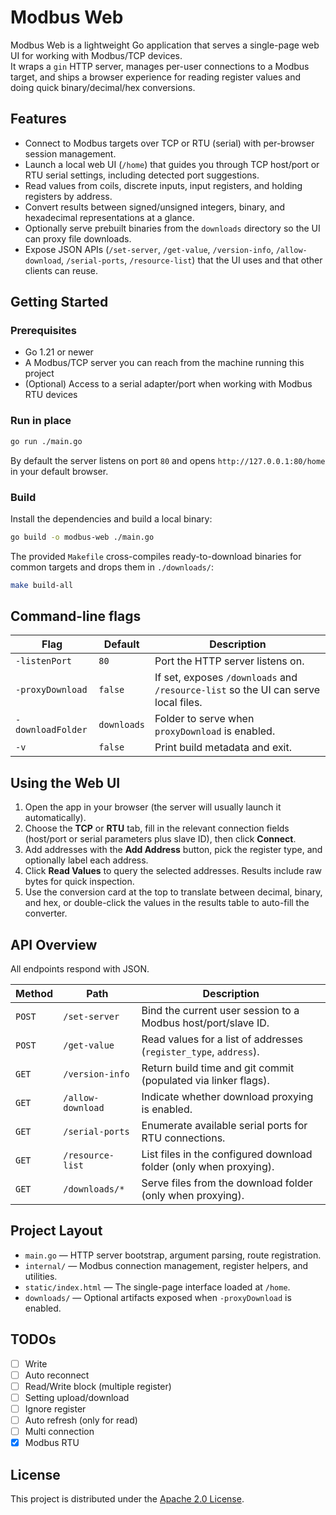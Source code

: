 # Modbus Web

Modbus Web is a lightweight Go application that serves a single-page web UI for working with Modbus/TCP devices.  
It wraps a `gin` HTTP server, manages per-user connections to a Modbus target, and ships a browser experience for
reading register values and doing quick binary/decimal/hex conversions.

## Features
- Connect to Modbus targets over TCP or RTU (serial) with per-browser session management.
- Launch a local web UI (`/home`) that guides you through TCP host/port or RTU serial settings, including detected port suggestions.
- Read values from coils, discrete inputs, input registers, and holding registers by address.
- Convert results between signed/unsigned integers, binary, and hexadecimal representations at a glance.
- Optionally serve prebuilt binaries from the `downloads` directory so the UI can proxy file downloads.
- Expose JSON APIs (`/set-server`, `/get-value`, `/version-info`, `/allow-download`, `/serial-ports`, `/resource-list`) that the UI uses and that other clients can reuse.

## Getting Started

### Prerequisites
- Go 1.21 or newer
- A Modbus/TCP server you can reach from the machine running this project
- (Optional) Access to a serial adapter/port when working with Modbus RTU devices

### Run in place
```bash
go run ./main.go
```

By default the server listens on port `80` and opens `http://127.0.0.1:80/home` in your default browser.

### Build

Install the dependencies and build a local binary:
```bash
go build -o modbus-web ./main.go
```

The provided `Makefile` cross-compiles ready-to-download binaries for common targets and drops them in `./downloads/`:
```bash
make build-all
```

## Command-line flags

| Flag | Default | Description |
| ---- | ------- | ----------- |
| `-listenPort` | `80` | Port the HTTP server listens on. |
| `-proxyDownload` | `false` | If set, exposes `/downloads` and `/resource-list` so the UI can serve local files. |
| `-downloadFolder` | `downloads` | Folder to serve when `proxyDownload` is enabled. |
| `-v` | `false` | Print build metadata and exit. |

## Using the Web UI

1. Open the app in your browser (the server will usually launch it automatically).
2. Choose the **TCP** or **RTU** tab, fill in the relevant connection fields (host/port or serial parameters plus slave ID), then click **Connect**.
3. Add addresses with the **Add Address** button, pick the register type, and optionally label each address.
4. Click **Read Values** to query the selected addresses. Results include raw bytes for quick inspection.
5. Use the conversion card at the top to translate between decimal, binary, and hex, or double-click the values in the results table to auto-fill the converter.

## API Overview

All endpoints respond with JSON.

| Method | Path | Description |
| ------ | ---- | ----------- |
| `POST` | `/set-server` | Bind the current user session to a Modbus host/port/slave ID. |
| `POST` | `/get-value` | Read values for a list of addresses (`register_type`, `address`). |
| `GET` | `/version-info` | Return build time and git commit (populated via linker flags). |
| `GET` | `/allow-download` | Indicate whether download proxying is enabled. |
| `GET` | `/serial-ports` | Enumerate available serial ports for RTU connections. |
| `GET` | `/resource-list` | List files in the configured download folder (only when proxying). |
| `GET` | `/downloads/*` | Serve files from the download folder (only when proxying). |

## Project Layout

- `main.go` — HTTP server bootstrap, argument parsing, route registration.
- `internal/` — Modbus connection management, register helpers, and utilities.
- `static/index.html` — The single-page interface loaded at `/home`.
- `downloads/` — Optional artifacts exposed when `-proxyDownload` is enabled.

## TODOs
- [ ] Write
- [ ] Auto reconnect
- [ ] Read/Write block (multiple register)
- [ ] Setting upload/download
- [ ] Ignore register
- [ ] Auto refresh (only for read)
- [ ] Multi connection
- [x] Modbus RTU

## License

This project is distributed under the [Apache 2.0 License](LICENSE).
